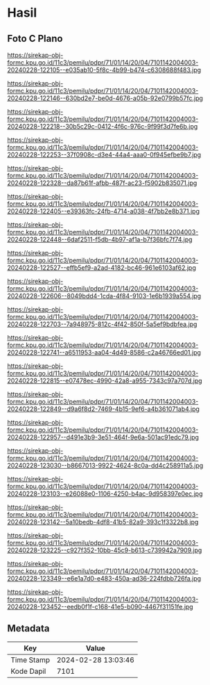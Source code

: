 # Hasil

## Foto C Plano

https://sirekap-obj-formc.kpu.go.id/11c3/pemilu/pdpr/71/01/14/20/04/7101142004003-20240228-122105--e035ab10-5f8c-4b99-b474-c6308688f483.jpg

https://sirekap-obj-formc.kpu.go.id/11c3/pemilu/pdpr/71/01/14/20/04/7101142004003-20240228-122146--630bd2e7-be0d-4676-a05b-92e0799b57fc.jpg

https://sirekap-obj-formc.kpu.go.id/11c3/pemilu/pdpr/71/01/14/20/04/7101142004003-20240228-122218--30b5c29c-0412-4f6c-976c-9f99f3d7fe6b.jpg

https://sirekap-obj-formc.kpu.go.id/11c3/pemilu/pdpr/71/01/14/20/04/7101142004003-20240228-122253--37f0908c-d3e4-44a4-aaa0-0f945efbe9b7.jpg

https://sirekap-obj-formc.kpu.go.id/11c3/pemilu/pdpr/71/01/14/20/04/7101142004003-20240228-122328--da87b61f-afbb-487f-ac23-f5902b835071.jpg

https://sirekap-obj-formc.kpu.go.id/11c3/pemilu/pdpr/71/01/14/20/04/7101142004003-20240228-122405--e39363fc-24fb-4714-a038-4f7bb2e8b371.jpg

https://sirekap-obj-formc.kpu.go.id/11c3/pemilu/pdpr/71/01/14/20/04/7101142004003-20240228-122448--6daf2511-f5db-4b97-af1a-b7f36bfc7f74.jpg

https://sirekap-obj-formc.kpu.go.id/11c3/pemilu/pdpr/71/01/14/20/04/7101142004003-20240228-122527--effb5ef9-a2ad-4182-bc46-961e6103af62.jpg

https://sirekap-obj-formc.kpu.go.id/11c3/pemilu/pdpr/71/01/14/20/04/7101142004003-20240228-122606--8049bdd4-1cda-4f84-9103-1e6b1939a554.jpg

https://sirekap-obj-formc.kpu.go.id/11c3/pemilu/pdpr/71/01/14/20/04/7101142004003-20240228-122703--7a948975-812c-4f42-850f-5a5ef9bdbfea.jpg

https://sirekap-obj-formc.kpu.go.id/11c3/pemilu/pdpr/71/01/14/20/04/7101142004003-20240228-122741--a6511953-aa04-4d49-8586-c2a46766ed01.jpg

https://sirekap-obj-formc.kpu.go.id/11c3/pemilu/pdpr/71/01/14/20/04/7101142004003-20240228-122815--e07478ec-4990-42a8-a955-7343c97a707d.jpg

https://sirekap-obj-formc.kpu.go.id/11c3/pemilu/pdpr/71/01/14/20/04/7101142004003-20240228-122849--d9a6f8d2-7469-4b15-9ef6-a4b361071ab4.jpg

https://sirekap-obj-formc.kpu.go.id/11c3/pemilu/pdpr/71/01/14/20/04/7101142004003-20240228-122957--d491e3b9-3e51-464f-9e6a-501ac91edc79.jpg

https://sirekap-obj-formc.kpu.go.id/11c3/pemilu/pdpr/71/01/14/20/04/7101142004003-20240228-123030--b8667013-9922-4624-8c0a-dd4c258911a5.jpg

https://sirekap-obj-formc.kpu.go.id/11c3/pemilu/pdpr/71/01/14/20/04/7101142004003-20240228-123103--e26088e0-1106-4250-b4ac-9d958397e0ec.jpg

https://sirekap-obj-formc.kpu.go.id/11c3/pemilu/pdpr/71/01/14/20/04/7101142004003-20240228-123142--5a10bedb-4df8-41b5-82a9-393c1f3322b8.jpg

https://sirekap-obj-formc.kpu.go.id/11c3/pemilu/pdpr/71/01/14/20/04/7101142004003-20240228-123225--c927f352-10bb-45c9-b613-c739942a7909.jpg

https://sirekap-obj-formc.kpu.go.id/11c3/pemilu/pdpr/71/01/14/20/04/7101142004003-20240228-123349--e6e1a7d0-e483-450a-ad36-224fdbb726fa.jpg

https://sirekap-obj-formc.kpu.go.id/11c3/pemilu/pdpr/71/01/14/20/04/7101142004003-20240228-123452--eedb0f1f-c168-41e5-b090-4467f31151fe.jpg


## Metadata

| Key        | Value               |
| ---------- | ------------------- |
| Time Stamp | 2024-02-28 13:03:46 |
| Kode Dapil | 7101                |



